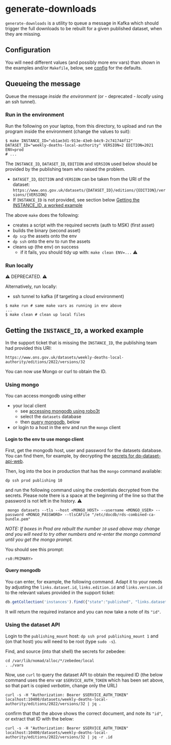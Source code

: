 # generate-downloads

`generate-downloads` is a utility to queue a message in Kafka which should trigger the full downloads to be rebuilt for a given published dataset, when they are missing.

## Configuration

You will need different values (and possibly more env vars) than shown in the examples and/or `Makefile`, below, see [config](./main.go) for the defaults.

## Queueing the message

Queue the message _inside the environment_ (or - deprecated - _locally_ using an ssh tunnel).

### Run in the environment

Run the following on your laptop, from this directory, to upload and run the program inside the environment (change the values to suit):

```shell
$ make INSTANCE_ID="xb1ae3d1-913e-43e0-b4c9-2c741744f12" DATASET_ID="weekly-deaths-local-authority" VERSION=2 EDITION=2021 ENV=prod
# ...
```

The `INSTANCE_ID`, `DATASET_ID`, `EDITION` and `VERSION` used below should be provided by the publishing team who raised the problem.
- `DATASET_ID`, `EDITION` and `VERSION` can be taken from the URI of the dataset: `https://www.ons.gov.uk/datasets/{DATASET_ID}/editions/{EDITION}/versions/{VERSION}`
- If `INSTANCE_ID` is not provided, see section below [Getting the INSTANCE_ID, a worked example](#getting-the-instance_id-a-worked-example)

The above `make` does the following:

- creates a script with the required secrets (auth to MSK) (first asset)
- builds the binary (second asset)
- `dp scp` the assets onto the env
- `dp ssh` onto the env to run the assets
- cleans up (the env) on success
  - if it fails, you should tidy up with: `make clean ENV=...` :warning:

### Run locally

:warning: DEPRECATED. :warning:

Alternatively, run locally:

- ssh tunnel to kafka (if targeting a cloud environment)

```shell
$ make run # same make vars as running in env above
...
$ make clean # clean up local files
```

## Getting the `INSTANCE_ID`, a worked example

In the support ticket that is missing the `INSTANCE_ID`, the publishing team had provided this URI:

`https://www.ons.gov.uk/datasets/weekly-deaths-local-authority/editions/2022/versions/32`

You can now use Mongo or curl to obtain the ID.

### Using mongo

You can access mongodb using either

- your local client
  - see [accessing mongodb using robo3t](https://github.com/ONSdigital/dp-operations/blob/main/guides/mongodb.md)
  - select the `datasets` database
  - then [query mongodb](#query-mongodb), below
- or login to a host in the env and run the `mongo` client

#### Login to the env to use mongo client

First, get the mongodb host, user and password for the datasets database. You can find them, for example, by decrypting the [secrets for dp-dataset-api-web](https://github.com/ONSdigital/dp-configs/blob/main/secrets/prod/dp-dataset-api-web.json.asc).

Then, log into the box in production that has the `mongo` command available:

```shell
dp ssh prod publishing 10
```

and run the following command using the credentials decrypted from the secrets. Please note there is a space at the beginning of the line so that the password is not left in the history. :warning:

```shell
 mongo datasets --tls --host <MONGO_HOST> --username <MONGO_USER> --password <MONGO_PASSWORD> --tlsCAFile "/etc/docdb/rds-combined-ca-bundle.pem"
```

_NOTE: If boxes in Prod are rebuilt the number `10` used above may change and you will need to try other numbers and re-enter the mongo command until you get the mongo prompt._

You should see this prompt:

`rs0:PRIMARY>`

#### Query mongodb

You can enter, for example, the following command. Adapt it to your needs by adjusting the `links.dataset.id`, `links.edition.id` and `links.version.id` to the relevant values provided in the support ticket:

```javascript
db.getCollection('instances').find({"state":"published", "links.dataset.id":/weekly-deaths-local-authority/, "links.edition.id":"2022", "links.version.id":"32"})
```

It will return the required instance and you can now take a note of its `"id"`.

### Using the dataset API

Login to the `publishing_mount` host: `dp ssh prod publishing_mount 1`
and (on that host) you will need to be root (type `sudo -s`).

Find, and source (into that shell) the secrets for zebedee:

```shell
cd /var/lib/nomad/alloc/*/zebedee/local
. ./vars
```

Now, use `curl` to query the dataset API to obtain the required ID
(the below command uses the env var `$SERVICE_AUTH_TOKEN` which has been set above, so that part is copied _verbatim_, change only the URL)

```shell
curl -s -H "Authorization: Bearer $SERVICE_AUTH_TOKEN" localhost:10400/datasets/weekly-deaths-local-authority/editions/2022/versions/32 | jq .
```

confirm that that the above shows the correct document, and note its `"id"`, or extract that ID with the below:

```shell
curl -s -H "Authorization: Bearer $SERVICE_AUTH_TOKEN" localhost:10400/datasets/weekly-deaths-local-authority/editions/2022/versions/32 | jq -r .id
```
